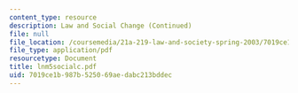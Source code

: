 ```yaml
---
content_type: resource
description: Law and Social Change (Continued)
file: null
file_location: /coursemedia/21a-219-law-and-society-spring-2003/7019ce1b987b525069aedabc213bddec_lnm5socialc.pdf
file_type: application/pdf
resourcetype: Document
title: lnm5socialc.pdf
uid: 7019ce1b-987b-5250-69ae-dabc213bddec
---
```

